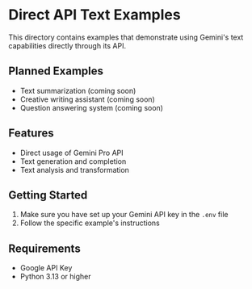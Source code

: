 # Direct API Text Examples

This directory contains examples that demonstrate using Gemini's text capabilities directly through its API.

## Planned Examples

- Text summarization (coming soon)
- Creative writing assistant (coming soon)
- Question answering system (coming soon)

## Features

- Direct usage of Gemini Pro API
- Text generation and completion
- Text analysis and transformation

## Getting Started

1. Make sure you have set up your Gemini API key in the `.env` file
2. Follow the specific example's instructions

## Requirements

- Google API Key
- Python 3.13 or higher
